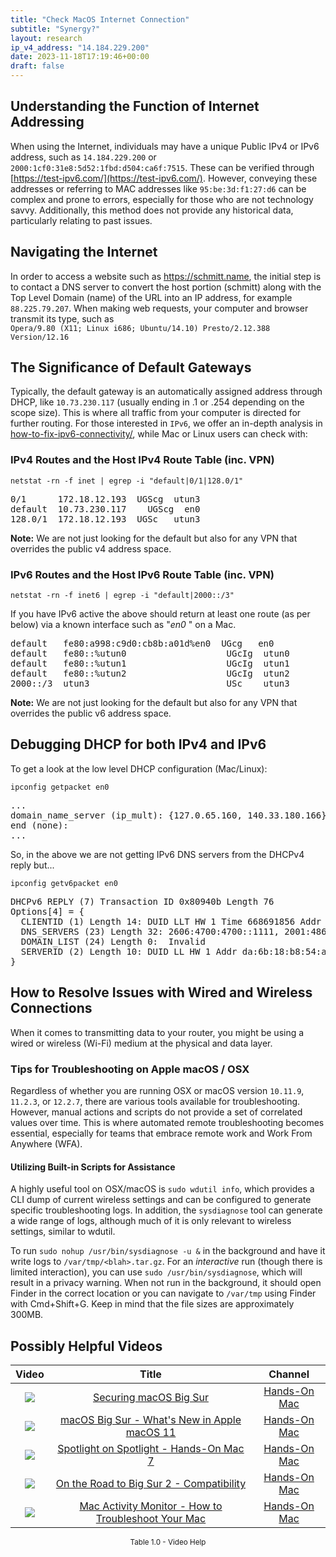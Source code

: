 ```yaml
---
title: "Check MacOS Internet Connection"
subtitle: "Synergy?"
layout: research
ip_v4_address: "14.184.229.200"
date: 2023-11-18T17:19:46+00:00
draft: false
---
```


## Understanding the Function of Internet Addressing

When using the Internet, individuals may have a unique Public IPv4 or IPv6 address, such as ```14.184.229.200``` or ```2000:1cf0:31e8:5d52:1fbd:d504:ca6f:7515```. These can be verified through [https://test-ipv6.com/](https://test-ipv6.com/). However, conveying these addresses or referring to MAC addresses like ```95:be:3d:f1:27:d6``` can be complex and prone to errors, especially for those who are not technology savvy. Additionally, this method does not provide any historical data, particularly relating to past issues.
## Navigating the Internet

In order to access a website such as https://schmitt.name, the initial step is to contact a DNS server to convert the host portion (schmitt) along with the Top Level Domain (name) of the URL into an IP address, for example ```88.225.79.207```. When making web requests, your computer and browser transmit its type, such as <br>```Opera/9.80 (X11; Linux i686; Ubuntu/14.10) Presto/2.12.388 Version/12.16```
## The Significance of Default Gateways

Typically, the default gateway is an automatically assigned address through DHCP, like ```10.73.230.117``` (usually ending in .1 or .254 depending on the scope size). This is where all traffic from your computer is directed for further routing. For those interested in ```IPv6```, we offer an in-depth analysis in [how-to-fix-ipv6-connectivity/](/blog/how-to-fix-ipv6-connectivity/), while Mac or Linux users can check with:
<br>
### IPv4 Routes and the Host IPv4 Route Table (inc. VPN)
```netstat -rn -f inet | egrep -i "default|0/1|128.0/1"```

<pre>
0/1      172.18.12.193  UGScg  utun3
default  10.73.230.117    UGScg  en0
128.0/1  172.18.12.193  UGSc   utun3</pre>

**Note:** We are not just looking for the default but also for any VPN that overrides the public v4 address space.

### IPv6 Routes and the Host IPv6 Route Table (inc. VPN)
```netstat -rn -f inet6 | egrep -i "default|2000::/3"```

If you have IPv6 active the above should return at least one route (as per below) via a known interface such as "_en0_ " on a Mac. 

<pre>
default   fe80:a998:c9d0:cb8b:a01d%en0  UGcg   en0
default   fe80::%utun0                   UGcIg  utun0
default   fe80::%utun1                   UGcIg  utun1
default   fe80::%utun2                   UGcIg  utun2
2000::/3  utun3                          USc    utun3</pre>

**Note:** We are not just looking for the default but also for any VPN that overrides the public v6 address space.
<br>

## Debugging DHCP for both IPv4 and IPv6

To get a look at the low level DHCP configuration (Mac/Linux): 

```ipconfig getpacket en0```

<pre>
...
domain_name_server (ip_mult): {127.0.65.160, 140.33.180.166}
end (none):
...</pre>

So, in the above we are not getting IPv6 DNS servers from the DHCPv4 reply but...

```ipconfig getv6packet en0```

<pre>
DHCPv6 REPLY (7) Transaction ID 0x80940b Length 76
Options[4] = {
  CLIENTID (1) Length 14: DUID LLT HW 1 Time 668691856 Addr 95:be:3d:f1:27:d6
  DNS_SERVERS (23) Length 32: 2606:4700:4700::1111, 2001:4860:4860::8844
  DOMAIN_LIST (24) Length 0:  Invalid
  SERVERID (2) Length 10: DUID LL HW 1 Addr da:6b:18:b8:54:ac
}</pre>




## How to Resolve Issues with Wired and Wireless Connections
When it comes to transmitting data to your router, you might be using a wired or wireless (Wi-Fi) medium at the physical and data layer.
### Tips for Troubleshooting on Apple macOS / OSX
Regardless of whether you are running OSX or macOS version ```10.11.9```, ```11.2.3```, or ```12.2.7```, there are various tools available for troubleshooting. However, manual actions and scripts do not provide a set of correlated values over time. This is where automated remote troubleshooting becomes essential, especially for teams that embrace remote work and Work From Anywhere (WFA).
#### Utilizing Built-in Scripts for Assistance
A highly useful tool on OSX/macOS is ```sudo wdutil info```, which provides a CLI dump of current wireless settings and can be configured to generate specific troubleshooting logs. In addition, the ```sysdiagnose``` tool can generate a wide range of logs, although much of it is only relevant to wireless settings, similar to wdutil.

To run ```sudo nohup /usr/bin/sysdiagnose -u &``` in the background and have it write logs to ```/var/tmp/<blah>.tar.gz```. For an *interactive* run (though there is limited interaction), you can use ```sudo /usr/bin/sysdiagnose```, which will result in a privacy warning. When not run in the background, it should open Finder in the correct location or you can navigate to ```/var/tmp``` using Finder with Cmd+Shift+G. Keep in mind that the file sizes are approximately 300MB.
## Possibly Helpful Videos

<link href="/plugins/lity/css/lity.min.css" rel="stylesheet">
<script src="/plugins/lity/js/lity.min.js"></script>
<div class="table1-start"></div>

|Video | Title | Channel |
| :---: | :---: | :---: |
|<a href="https://www.youtube.com/watch?v=7KdhJimuhNw" data-lity><img src="https://i.ytimg.com/vi/7KdhJimuhNw/default.jpg" class="img-fluid"></a>|<a href="https://www.youtube.com/watch?v=7KdhJimuhNw" data-lity>Securing macOS Big Sur</a>|<a target="_blank" href="https://www.youtube.com/channel/UCg43DP8MdHVcl4rFK_delBg" >Hands-On Mac</a>|
|<a href="https://www.youtube.com/watch?v=JMKi6o9kaZI" data-lity><img src="https://i.ytimg.com/vi/JMKi6o9kaZI/default.jpg" class="img-fluid"></a>|<a href="https://www.youtube.com/watch?v=JMKi6o9kaZI" data-lity>macOS Big Sur - What&#39;s New in Apple macOS 11</a>|<a target="_blank" href="https://www.youtube.com/channel/UCg43DP8MdHVcl4rFK_delBg" >Hands-On Mac</a>|
|<a href="https://www.youtube.com/watch?v=RslZ4W1EPqk" data-lity><img src="https://i.ytimg.com/vi/RslZ4W1EPqk/default.jpg" class="img-fluid"></a>|<a href="https://www.youtube.com/watch?v=RslZ4W1EPqk" data-lity>Spotlight on Spotlight - Hands-On Mac 7</a>|<a target="_blank" href="https://www.youtube.com/channel/UCg43DP8MdHVcl4rFK_delBg" >Hands-On Mac</a>|
|<a href="https://www.youtube.com/watch?v=HEbK-Tignuc" data-lity><img src="https://i.ytimg.com/vi/HEbK-Tignuc/default.jpg" class="img-fluid"></a>|<a href="https://www.youtube.com/watch?v=HEbK-Tignuc" data-lity>On the Road to Big Sur 2 - Compatibility</a>|<a target="_blank" href="https://www.youtube.com/channel/UCg43DP8MdHVcl4rFK_delBg" >Hands-On Mac</a>|
|<a href="https://www.youtube.com/watch?v=TWzWd_DiaJ0" data-lity><img src="https://i.ytimg.com/vi/TWzWd_DiaJ0/default.jpg" class="img-fluid"></a>|<a href="https://www.youtube.com/watch?v=TWzWd_DiaJ0" data-lity>Mac Activity Monitor - How to Troubleshoot Your Mac</a>|<a target="_blank" href="https://www.youtube.com/channel/UCg43DP8MdHVcl4rFK_delBg" >Hands-On Mac</a>|

<center><small>Table 1.0 - Video Help</small></center>
 <br>
<div class="table1-end"></div>
<script type="text/javascript">
(function() {
    $('div.table1-start').nextUntil('div.table1-end', 'table').addClass('table thead-dark table-striped table-responsive rounded').attr('id', 't1');
    $('#t1').find('thead').addClass('thead-dark');
})();
</script>
